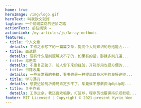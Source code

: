 ```yaml
---
home: true
heroImage: /img/logo.gif
heroText: 叫我欧文就好
tagline: 一个前端菜鸟的进阶之路
actionText: 前往阅读 →
actionLink: /my-articles/js/Array-methods
features:
- title: 个人文章
  details: 工作之余写下的一篇篇文章，提高个人对知识的总结能力...
- title: 面试题
  details: 没有什么是刷题解决不了的，如果有的话，那就多刷几遍...
- title: 常用库
  details: 不重复造轮子，前人留下来的经验，开箱即用也挺方便的...
- title: 书籍收集
  details: 一些日常看的书籍，看书也是一种提高自身水平的良好途径...
- title: 学习源码
  details: 想要进阶剖析源码肯定少不了，毕竟谁不想薪资UpUpUp呢...
- title: 关于作者
  details: 工作之余，我还喜欢唱歌，打篮球，程序员也要保持乐观积极...
footer: MIT Licensed | Copyright © 2021-present Kyrie Wen
---
```

